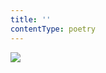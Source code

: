 ```yaml
---
title: ''
contentType: poetry
---
```


<section>

![](../Images/OBALKA01-0004621436.jpg)

</section>
